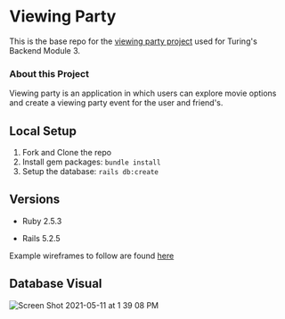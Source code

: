 # Viewing Party

This is the base repo for the [viewing party project](https://backend.turing.io/module3/projects/viewing_party) used for Turing's Backend Module 3.

### About this Project

Viewing party is an application in which users can explore movie options and create a viewing party event for the user and friend's.

## Local Setup

1. Fork and Clone the repo
2. Install gem packages: `bundle install`
3. Setup the database: `rails db:create`


## Versions

- Ruby 2.5.3

- Rails 5.2.5

Example wireframes to follow are found [here](https://backend.turing.io/module3/projects/viewing_party/wireframes)

## Database Visual
![Screen Shot 2021-05-11 at 1 39 08 PM](https://user-images.githubusercontent.com/24997456/118187570-58549200-b3fc-11eb-9be5-d1cfd4633eb2.png)
